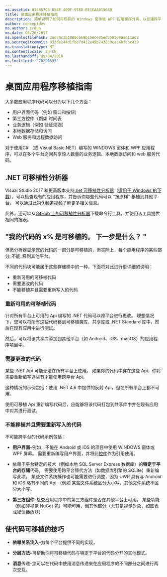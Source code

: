 ```yaml
---
ms.assetid: 814857C5-D54E-469F-97ED-EE1CAA0156BB
title: 桌面应用程序移植指南
description: 简单说明了如何将现有的 Windows 窗体或 WPF 应用程序分离，以创建跨平台应用程序，以便在 macOS、iOS、Android 和 UWP/Windows 10 上运行。
author: conceptdev
ms.author: crdun
ms.date: 04/26/2017
ms.openlocfilehash: 2a678c2b1880cb69b1bece85ed558309aa611a62
ms.sourcegitcommit: 933de144d1fbe7d412e49b743839cae4bfcac439
ms.translationtype: MT
ms.contentlocale: zh-CN
ms.lasthandoff: 09/04/2019
ms.locfileid: "70290335"
---
```

# <a name="desktop-app-porting-guidance"></a>桌面应用程序移植指南

大多数应用程序代码可以分为以下几个方面：

- 用户界面代码（例如 窗口和按钮）
- 第三方控件（例如 时间表
- 业务逻辑（例如 验证规则）
- 本地数据存储和访问
- Web 服务和远程数据访问

对于使用C# （或 Visual Basic.NET）编写的 WINDOWS 窗体和 WPF 应用程序，可以在多个平台之间共享惊人数量的业务逻辑、本地数据访问和 web 服务代码。

## <a name="net-portability-analyzer"></a>.NET 可移植性分析器

Visual Studio 2017 和更高版本支持[.net 可移植性分析器](https://docs.microsoft.com/dotnet/articles/standard/portability-analyzer)（[适用于 Windows 的下载](https://marketplace.visualstudio.com/items?itemName=ConnieYau.NETPortabilityAnalyzer)），可以检查现有的应用程序，并告诉你哪些代码可以 "按原样" 移植到其他平台。 可以通过此第[9 频道视频](https://channel9.msdn.com/Blogs/Seth-Juarez/A-Brief-Look-at-the-NET-Portability-Analyzer)了解更多相关信息。

此外，还可以从[GitHub 上的可移植性分析器](https://github.com/Microsoft/dotnet-apiport)下载命令行工具，并使用该工具提供相同的报表。

## <a name="x-of-my-code-is-portable-what-next"></a>"我的代码的 x% 是可移植的。 下一步是什么？ "

但愿分析器显示您的代码的一部分是可移植的，但实际上，每个应用程序的某些部分_不能_移到其他平台。

不同的代码块可能属于这些存储桶中的一种，下面将对此进行更详细的说明：

- 重新可用的可移植代码
- 需要更改的代码
- 不能移植并且需要重新写入的代码

### <a name="re-useable-portable-code"></a>重新可用的可移植代码

针对所有平台上可用的 Api 编写的 .NET 代码可以跨平台进行更改。 理想情况下，您可以将所有这些代码移到可移植类库、共享库或 .NET Standard 库中，然后在现有应用中进行测试。

然后，可以将该共享库添加到其他平台（如 Android、iOS、macOS）的应用程序项目中。

### <a name="code-that-requires-changes"></a>需要更改的代码

某些 .NET Api 可能无法在所有平台上使用。 如果你的代码中存在这些 Api，你将需要重新编写这些节才能使用跨平台 Api。

这种情况的示例包括：使用 .NET 4.6 中提供的反射 Api，但在所有平台上都不可用。

使用可移植 Api 重新编写代码后，应能够将该代码打包到共享库中并在现有应用中对其进行测试。

### <a name="code-that-isnt-portable-and-requires-a-re-write"></a>不能移植并且需要重新写入的代码

不可能跨平台的代码示例包括：

- **用户界面**–例如，不能在 Android 或 iOS 的项目中使用 WINDOWS 窗体或 WPF 屏幕。 需要重新编写用户界面，并将此[控件](~/cross-platform/desktop/controls/index.md)作为引用使用。

- 依赖于平台特定的技术（例如本地 SQL Server Express 数据库）的**特定于平台的存储**代码。 需要使用跨平台替代方法（如数据库引擎的 SQLite）重新编写此项。
某些文件系统操作也可能需要进行调整，因为 UWP 具有与 Android 和 iOS 略有不同的 Api （例如 某些文件系统区分大小写，其他文件系统不区分大小写。

- **第三方组件**–检查应用程序中的第三方组件是否在其他平台上可用。 某些功能（例如非视觉 NuGet 包）可能可用，但其他部分（尤其是视觉对象，如图表或媒体播放器）

## <a name="tips-for-making-code-portable"></a>使代码可移植的技巧

- **依赖关系注入**–为每个平台提供不同的实现，

- **分层方法**–可帮助你将可移植代码与特定于平台的代码分开的其他模式。

- **消息**传递–您可以在代码中使用消息传递来在应用程序的不同部分之间进行两次交互。
